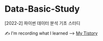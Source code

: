 # Data-Basic-Study

[2022-2] 파이썬 데이터 분석 기초 스터디

✍️ I'm recording what I learned --> <a href="https://5ji-record.tistory.com/category/4%ED%95%99%EA%B8%B0/%EB%8D%B0%EC%9D%B4%ED%84%B0%20%EB%B6%84%EC%84%9D%20%EC%B0%8D%EC%96%B4%EB%A8%B9%EA%B8%B0">My Tistory</a>
